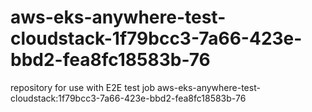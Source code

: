 # aws-eks-anywhere-test-cloudstack-1f79bcc3-7a66-423e-bbd2-fea8fc18583b-76
repository for use with E2E test job aws-eks-anywhere-test-cloudstack:1f79bcc3-7a66-423e-bbd2-fea8fc18583b-76
